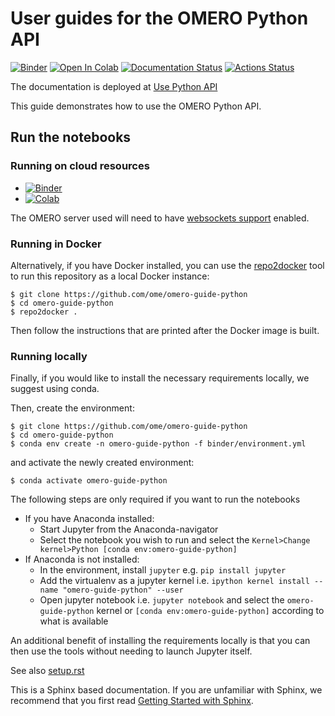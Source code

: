 # User guides for the OMERO Python API
[![Binder](https://mybinder.org/badge_logo.svg)](https://mybinder.org/v2/gh/ome/omero-guide-python/master?filepath=notebooks)
[![Open In Colab](https://colab.research.google.com/assets/colab-badge.svg)](https://colab.research.google.com/github/ome/omero-guide-python/)
[![Documentation Status](https://readthedocs.org/projects/omero-guide-python/badge/?version=latest)](https://omero-guides.readthedocs.io/en/latest/python/docs/index.html)
[![Actions Status](https://github.com/ome/omero-guide-python/workflows/repo2docker/badge.svg)](https://github.com/ome/omero-guide-python/actions)


The documentation is deployed at [Use Python API](https://omero-guides.readthedocs.io/en/latest/python/docs/index.html)


This guide demonstrates how to use the OMERO Python API.

## Run the notebooks

### Running on cloud resources

* [![Binder](https://mybinder.org/badge_logo.svg)](https://mybinder.org/v2/gh/ome/omero-guide-python/master?filepath=notebooks)
* [![Colab](https://colab.research.google.com/assets/colab-badge.svg)](https://colab.research.google.com/github/ome/omero-guide-python/)

The OMERO server used will need to have [websockets support](https://docs.openmicroscopy.org/omero/latest/sysadmins/websockets.html) enabled.



### Running in Docker


Alternatively, if you have Docker installed, you can use the [repo2docker](https://repo2docker.readthedocs.io/en/latest/)
tool to run this repository as a local Docker instance:

    $ git clone https://github.com/ome/omero-guide-python
    $ cd omero-guide-python
    $ repo2docker .

Then follow the instructions that are printed after the Docker image is built.

### Running locally


Finally, if you would like to install the necessary requirements locally,
we suggest using conda.

Then, create the environment:

    $ git clone https://github.com/ome/omero-guide-python
    $ cd omero-guide-python
    $ conda env create -n omero-guide-python -f binder/environment.yml

and activate the newly created environment:

    $ conda activate omero-guide-python

The following steps are only required if you want to run the notebooks

* If you have Anaconda installed:
  * Start Jupyter from the Anaconda-navigator
  * Select the notebook you wish to run and select the ``Kernel>Change kernel>Python [conda env:omero-guide-python]``
* If Anaconda is not installed:
  * In the environment, install ``jupyter`` e.g. ``pip install jupyter``
  * Add the virtualenv as a jupyter kernel i.e. ``ipython kernel install --name "omero-guide-python" --user``
  * Open jupyter notebook i.e. ``jupyter notebook`` and select the ``omero-guide-python`` kernel or ``[conda env:omero-guide-python]`` according to what is available


An additional benefit of installing the requirements locally is that you
can then use the tools without needing to launch Jupyter itself.


See also [setup.rst](https://github.com/ome/omero-guide-python/blob/master/docs/setup.rst)


This is a Sphinx based documentation. 
If you are unfamiliar with Sphinx, we recommend that you first read 
[Getting Started with Sphinx](https://docs.readthedocs.io/en/stable/intro/getting-started-with-sphinx.html).

